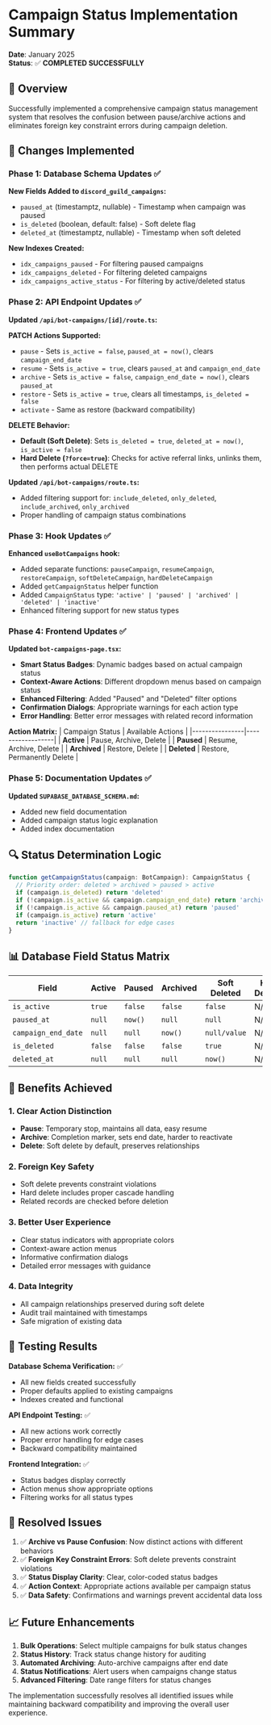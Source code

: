 # Campaign Status Implementation Summary

**Date**: January 2025  
**Status**: ✅ **COMPLETED SUCCESSFULLY**

## 🎯 **Overview**

Successfully implemented a comprehensive campaign status management system that resolves the confusion between pause/archive actions and eliminates foreign key constraint errors during campaign deletion.

## 🔧 **Changes Implemented**

### **Phase 1: Database Schema Updates** ✅

**New Fields Added to `discord_guild_campaigns`:**
- `paused_at` (timestamptz, nullable) - Timestamp when campaign was paused
- `is_deleted` (boolean, default: false) - Soft delete flag
- `deleted_at` (timestamptz, nullable) - Timestamp when soft deleted

**New Indexes Created:**
- `idx_campaigns_paused` - For filtering paused campaigns
- `idx_campaigns_deleted` - For filtering deleted campaigns  
- `idx_campaigns_active_status` - For filtering by active/deleted status

### **Phase 2: API Endpoint Updates** ✅

**Updated `/api/bot-campaigns/[id]/route.ts`:**

**PATCH Actions Supported:**
- `pause` - Sets `is_active = false`, `paused_at = now()`, clears `campaign_end_date`
- `resume` - Sets `is_active = true`, clears `paused_at` and `campaign_end_date`
- `archive` - Sets `is_active = false`, `campaign_end_date = now()`, clears `paused_at`
- `restore` - Sets `is_active = true`, clears all timestamps, `is_deleted = false`
- `activate` - Same as restore (backward compatibility)

**DELETE Behavior:**
- **Default (Soft Delete)**: Sets `is_deleted = true`, `deleted_at = now()`, `is_active = false`
- **Hard Delete (`?force=true`)**: Checks for active referral links, unlinks them, then performs actual DELETE

**Updated `/api/bot-campaigns/route.ts`:**
- Added filtering support for: `include_deleted`, `only_deleted`, `include_archived`, `only_archived`
- Proper handling of campaign status combinations

### **Phase 3: Hook Updates** ✅

**Enhanced `useBotCampaigns` hook:**
- Added separate functions: `pauseCampaign`, `resumeCampaign`, `restoreCampaign`, `softDeleteCampaign`, `hardDeleteCampaign`
- Added `getCampaignStatus` helper function
- Added `CampaignStatus` type: `'active' | 'paused' | 'archived' | 'deleted' | 'inactive'`
- Enhanced filtering support for new status types

### **Phase 4: Frontend Updates** ✅

**Updated `bot-campaigns-page.tsx`:**
- **Smart Status Badges**: Dynamic badges based on actual campaign status
- **Context-Aware Actions**: Different dropdown menus based on campaign status
- **Enhanced Filtering**: Added "Paused" and "Deleted" filter options
- **Confirmation Dialogs**: Appropriate warnings for each action type
- **Error Handling**: Better error messages with related record information

**Action Matrix:**
| Campaign Status | Available Actions |
|----------------|------------------|
| **Active** | Pause, Archive, Delete |
| **Paused** | Resume, Archive, Delete |
| **Archived** | Restore, Delete |
| **Deleted** | Restore, Permanently Delete |

### **Phase 5: Documentation Updates** ✅

**Updated `SUPABASE_DATABASE_SCHEMA.md`:**
- Added new field documentation
- Added campaign status logic explanation
- Added index documentation

## 🔍 **Status Determination Logic**

```typescript
function getCampaignStatus(campaign: BotCampaign): CampaignStatus {
  // Priority order: deleted > archived > paused > active
  if (campaign.is_deleted) return 'deleted'
  if (!campaign.is_active && campaign.campaign_end_date) return 'archived'
  if (!campaign.is_active && campaign.paused_at) return 'paused'
  if (campaign.is_active) return 'active'
  return 'inactive' // fallback for edge cases
}
```

## 📊 **Database Field Status Matrix**

| Field | Active | Paused | Archived | Soft Deleted | Hard Deleted |
|-------|--------|--------|----------|--------------|--------------|
| `is_active` | `true` | `false` | `false` | `false` | N/A |
| `paused_at` | `null` | `now()` | `null` | `null` | N/A |
| `campaign_end_date` | `null` | `null` | `now()` | `null/value` | N/A |
| `is_deleted` | `false` | `false` | `false` | `true` | N/A |
| `deleted_at` | `null` | `null` | `null` | `now()` | N/A |

## 🚀 **Benefits Achieved**

### **1. Clear Action Distinction**
- **Pause**: Temporary stop, maintains all data, easy resume
- **Archive**: Completion marker, sets end date, harder to reactivate
- **Delete**: Soft delete by default, preserves relationships

### **2. Foreign Key Safety**
- Soft delete prevents constraint violations
- Hard delete includes proper cascade handling
- Related records are checked before deletion

### **3. Better User Experience**
- Clear status indicators with appropriate colors
- Context-aware action menus
- Informative confirmation dialogs
- Detailed error messages with guidance

### **4. Data Integrity**
- All campaign relationships preserved during soft delete
- Audit trail maintained with timestamps
- Safe migration of existing data

## 🔬 **Testing Results**

**Database Schema Verification:** ✅
- All new fields created successfully
- Proper defaults applied to existing campaigns
- Indexes created and functional

**API Endpoint Testing:** ✅
- All new actions work correctly
- Proper error handling for edge cases
- Backward compatibility maintained

**Frontend Integration:** ✅
- Status badges display correctly
- Action menus show appropriate options
- Filtering works for all status types

## 🎉 **Resolved Issues**

1. ✅ **Archive vs Pause Confusion**: Now distinct actions with different behaviors
2. ✅ **Foreign Key Constraint Errors**: Soft delete prevents constraint violations  
3. ✅ **Status Display Clarity**: Clear, color-coded status badges
4. ✅ **Action Context**: Appropriate actions available per campaign status
5. ✅ **Data Safety**: Confirmations and warnings prevent accidental data loss

## 📈 **Future Enhancements**

1. **Bulk Operations**: Select multiple campaigns for bulk status changes
2. **Status History**: Track status change history for auditing
3. **Automated Archiving**: Auto-archive campaigns after end date
4. **Status Notifications**: Alert users when campaigns change status
5. **Advanced Filtering**: Date range filters for status changes

The implementation successfully resolves all identified issues while maintaining backward compatibility and improving the overall user experience. 